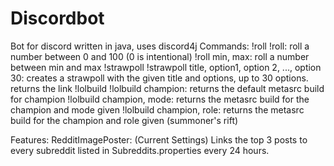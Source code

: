 # Discordbot
Bot for discord written in java, uses discord4j
Commands:
!roll
  !roll: roll a number between 0 and 100 (0 is intentional)
  !roll min, max: roll a number between min and max
!strawpoll
  !strawpoll title, option1, option 2, ..., option 30: creates a strawpoll with the given title and options, up to 30 options. returns the link
!lolbuild
  !lolbuild champion: returns the default metasrc build for champion
  !lolbuild champion, mode: returns the metasrc build for the champion and mode given
  !lolbuild champion, role: returns the metasrc build for the champion and role given (summoner's rift)
 
 Features:
 RedditImagePoster: (Current Settings) Links the top 3 posts to every subreddit listed in Subreddits.properties every 24 hours. 
